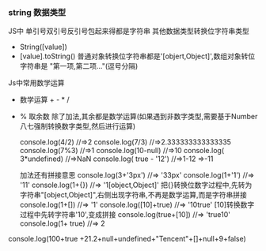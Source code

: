 ### string 数据类型

JS中 单引号双引号反引号包起来得都是字符串
其他数据类型转换位字符串类型
+ String([value])
+ [value].toString()
普通对象转换位字符串都是'[objert,Object]',数组对象转位字符串是 "第一项,第二项..."(逗号分隔)

Js中常用数学运算
+ 数学运算 + - * /
+ % 取余数
  除了加法,其余都是数学运算(如果遇到非数字类型,需要基于Number八七强制转换数字类型,然后进行运算)

  console.log(4/2)  //=>2
  console.log(7/3)  //=>2.333333333333335
  console.log(7%3)  //=>1
  console.log(10-null)  //=>10
  console.log( 3*undefined)  //=>NaN
  console.log( true - '12')  //=>1-12 =>-11

  加法还有拼接意思
    console.log(3+'3px') //=> '33px'
    console.log(1+'1') //=> '11'
    console.log(1+{}) //=> '1[object,Object]' 把{}转换位数字过程中,先转为字符串"[object,Object]",右侧出现字符串,不再是数学运算,而是字符串拼接
    console.log(1+[]) //=> '1'
    console.log([10]+true) //=> '10true' [10]转换数字过程中先转字符串'10',变成拼接
    console.log(true+[10]) //=> 'true10'
    console.log(1+ true) //=> 2


console.log(100+true +21.2+null+undefined+"Tencent"+[]+null+9+false) 
<!-- 100+true => 101
101+21.2 => 122.2
122.2+null => 122.2
122.2+undefined => NaN
NaN+"TenTcent"=> "NaNTenTcent"  字符串拼接以后都是拼接
"NaNTenTcent"+[] ="NaNTenTcent"
"NaNTenTcent"+null = "NaNTenTcentnull"
"NaNTenTcentnull"+9 = "NaNTenTcentnull9"
"NaNTenTcentnull9"+false ="NaNTenTcentnull9false" -->